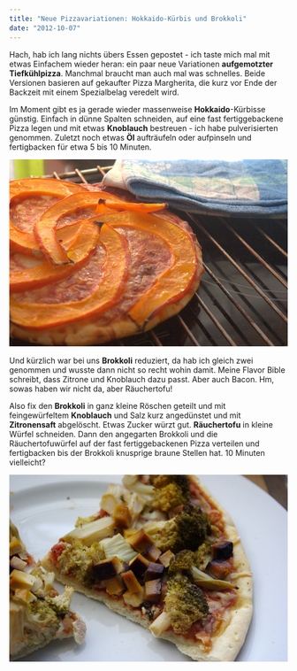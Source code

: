 ```yaml
---
title: "Neue Pizzavariationen: Hokkaido-Kürbis und Brokkoli"
date: "2012-10-07"
---
```


Hach, hab ich lang nichts übers Essen gepostet - ich taste mich mal mit etwas Einfachem wieder heran: ein paar neue Variationen **aufgemotzter Tiefkühlpizza**. Manchmal braucht man auch mal was schnelles. Beide Versionen basieren auf gekaufter Pizza Margherita, die kurz vor Ende der Backzeit mit einem Spezialbelag veredelt wird.

Im Moment gibt es ja gerade wieder massenweise **Hokkaido**\-Kürbisse günstig. Einfach in dünne Spalten schneiden, auf eine fast fertiggebackene Pizza legen und mit etwas **Knoblauch** bestreuen - ich habe pulverisierten genommen. Zuletzt noch etwas **Öl** aufträufeln oder aufpinseln und fertigbacken für etwa 5 bis 10 Minuten.

[![](images/kuerbispizza.jpg "kuerbispizza")](http://apfeleimer.wordpress.com/2012/10/07/neue-pizzavariationen-hokkaido-kurbis-und-brokkoli/kuerbispizza/)

Und kürzlich war bei uns **Brokkoli** reduziert, da hab ich gleich zwei genommen und wusste dann nicht so recht wohin damit. Meine Flavor Bible schreibt, dass Zitrone und Knoblauch dazu passt. Aber auch Bacon. Hm, sowas haben wir nicht da, aber Räuchertofu!

Also fix den **Brokkoli** in ganz kleine Röschen geteilt und mit feingewürfeltem **Knoblauch** und Salz kurz angedünstet und mit **Zitronensaft** abgelöscht. Etwas Zucker würzt gut. **Räuchertofu** in kleine Würfel schneiden. Dann den angegarten Brokkoli und die Räuchertofuwürfel auf der fast fertiggebackenen Pizza verteilen und fertigbacken bis der Brokkoli knusprige braune Stellen hat. 10 Minuten vielleicht?

[![](images/brokkolipizza.jpg "brokkolipizza")](http://apfeleimer.wordpress.com/2012/10/07/neue-pizzavariationen-hokkaido-kurbis-und-brokkoli/brokkolipizza/)
